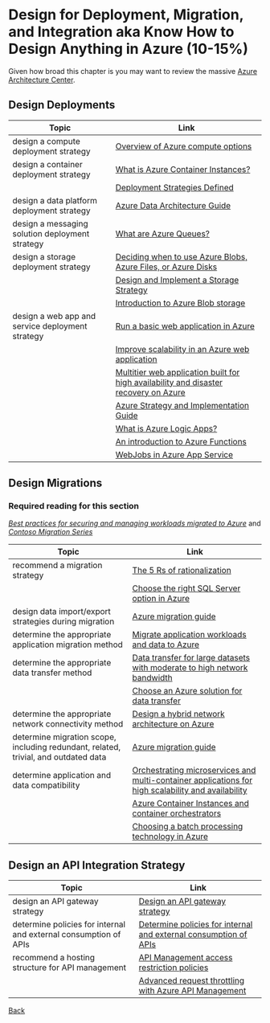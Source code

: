 # Design for Deployment, Migration, and Integration aka Know How to Design Anything in Azure (10-15%)

Given how broad this chapter is you may want to review the massive [Azure Architecture Center](https://docs.microsoft.com/en-us/azure/architecture/).

## Design Deployments

| Topic | Link|
| --- | --- |
|design a compute deployment strategy| [Overview of Azure compute options](https://docs.microsoft.com/en-us/azure/architecture/guide/technology-choices/compute-overview)|
|design a container deployment strategy|[What is Azure Container Instances?](https://docs.microsoft.com/en-us/azure/container-instances/container-instances-overview)|
| |[Deployment Strategies Defined](http://blog.itaysk.com/2017/11/20/deployment-strategies-defined)|
|design a data platform deployment strategy|[Azure Data Architecture Guide](https://docs.microsoft.com/en-us/azure/architecture/data-guide/)|
|design a messaging solution deployment strategy|[What are Azure Queues?](https://docs.microsoft.com/en-us/azure/storage/queues/storage-queues-introduction)|
|design a storage deployment strategy|[Deciding when to use Azure Blobs, Azure Files, or Azure Disks](https://docs.microsoft.com/en-us/azure/storage/common/storage-decide-blobs-files-disks)|
| |[Design and Implement a Storage Strategy](https://www.lynda.com/Azure-tutorials/Microsoft-Azure-Design-Implement-Storage-Strategy/534642-2.html)|
| |[Introduction to Azure Blob storage](https://docs.microsoft.com/en-us/azure/storage/blobs/storage-blobs-introduction)|
|design a web app and service deployment strategy|[Run a basic web application in Azure](https://docs.microsoft.com/en-us/azure/architecture/reference-architectures/app-service-web-app/basic-web-app)|
| | [Improve scalability in an Azure web application](https://docs.microsoft.com/en-us/azure/architecture/reference-architectures/app-service-web-app/scalable-web-app)|
| |[Multitier web application built for high availability and disaster recovery on Azure](https://docs.microsoft.com/en-us/azure/architecture/example-scenario/infrastructure/multi-tier-app-disaster-recovery)|
| |[Azure Strategy and Implementation Guide](https://azure.microsoft.com/en-us/resources/azure-strategy-and-implementation-guide/en-us/)|
| |[What is Azure Logic Apps?](https://docs.microsoft.com/en-us/azure/logic-apps/logic-apps-overview)|
| |[An introduction to Azure Functions](https://docs.microsoft.com/en-us/azure/azure-functions/functions-overview)|
| |[WebJobs in Azure App Service](https://docs.microsoft.com/en-us/azure/app-service/webjobs-create)|

## Design Migrations

### Required reading for this section

 *[Best practices for securing and managing workloads migrated to Azure](https://docs.microsoft.com/en-us/azure/migrate/migrate-best-practices-security-management)* and *[Contoso Migration Series](https://docs.microsoft.com/en-us/azure/migrate/contoso-migration-overview)*

| Topic | Link|
| --- | --- |
|recommend a migration strategy|[The 5 Rs of rationalization](https://docs.microsoft.com/en-us/azure/architecture/cloud-adoption/digital-estate/5-rs-of-rationalization)
| |[Choose the right SQL Server option in Azure](https://docs.microsoft.com/en-us/azure/sql-database/sql-database-paas-vs-sql-server-iaas)|
|design data import/export strategies during migration|[Azure migration guide](https://docs.microsoft.com/en-us/azure/cloud-adoption-framework/migrate/azure-migration-guide/?tabs=MigrationTools)|
|determine the appropriate application migration method|[Migrate application workloads and data to Azure](https://docs.microsoft.com/en-us/learn/paths/migrate-application-workloads-data-azure/)|
|determine the appropriate data transfer method|[Data transfer for large datasets with moderate to high network bandwidth](https://docs.microsoft.com/en-us/azure/storage/common/storage-solution-large-dataset-moderate-high-network?toc=%2fazure%2fstorage%2fblobs%2ftoc.json)|
| |[Choose an Azure solution for data transfer](https://docs.microsoft.com/en-us/azure/storage/common/storage-choose-data-transfer-solution?toc=%2fazure%2fstorage%2fblobs%2ftoc.json)|
|determine the appropriate network connectivity method|[Design a hybrid network architecture on Azure](https://docs.microsoft.com/en-us/learn/modules/design-a-hybrid-network-architecture/)|
|determine migration scope, including redundant, related, trivial, and outdated data|[Azure migration guide](https://docs.microsoft.com/en-us/azure/cloud-adoption-framework/migrate/azure-migration-guide/?tabs=MigrationTools)|
|determine application and data compatibility|[Orchestrating microservices and multi-container applications for high scalability and availability](https://docs.microsoft.com/en-us/dotnet/standard/microservices-architecture/architect-microservice-container-applications/scalable-available-multi-container-microservice-applications)|
| |[Azure Container Instances and container orchestrators](https://docs.microsoft.com/en-us/azure/container-instances/container-instances-orchestrator-relationship)|
| |[Choosing a batch processing technology in Azure](https://docs.microsoft.com/en-us/azure/architecture/data-guide/technology-choices/batch-processing)|

## Design an API Integration Strategy

| Topic | Link|
| --- | --- |
|design an API gateway strategy|[Design an API gateway strategy](https://docs.microsoft.com/en-us/azure/architecture/best-practices/api-design)|
|determine policies for internal and external consumption of APIs|[Determine policies for internal and external consumption of APIs](https://docs.microsoft.com/en-us/azure/architecture/best-practices/api-implementation)|
|recommend a hosting structure for API management|[API Management access restriction policies](https://docs.microsoft.com/en-us/azure/api-management/api-management-access-restriction-policies)|
| |[Advanced request throttling with Azure API Management](https://docs.microsoft.com/en-us/azure/api-management/api-management-sample-flexible-throttling)|

[Back](index.md)

